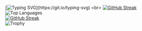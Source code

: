 [![Typing SVG](https://readme-typing-svg.demolab.com?font=Fira+Code&pause=1000&color=79F705&background=FFFFFF00&vCenter=true&width=800&lines=Building+projects+that+bridge+technology+and+impact!)](https://git.io/typing-svg)
<br>
[![GitHub Streak](https://streak-stats.demolab.com?user=Diya411&theme=ocean-gradient&mode=weekly)](https://git.io/streak-stats)
<br>
![Top Languages](https://github-readme-stats.vercel.app/api/top-langs/?username=Diya411&layout=compact&theme=radical) <br>
[![GitHub Streak](https://streak-stats.demolab.com?user=Diya411&theme=ambient-gradient)](https://git.io/streak-stats)
<br>
![Trophy](https://github-profile-trophy.vercel.app/?username=Diya411&theme=radical)



<!--
**Diya411/Diya411** is a ✨ _special_ ✨ repository because its `README.md` (this file) appears on your GitHub profile.

Here are some ideas to get you started:

- 🔭 I’m currently working on ...
- 🌱 I’m currently learning ...
- 👯 I’m looking to collaborate on ...
- 🤔 I’m looking for help with ...
- 💬 Ask me about ...
- 📫 How to reach me: ...
- 😄 Pronouns: ...
- ⚡ Fun fact: ...
-->
